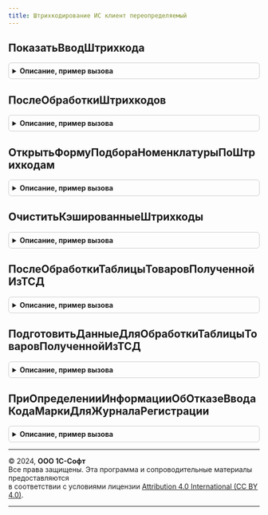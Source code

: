 ```yaml
---
title: Штрихкодирование ИС клиент переопределяемый
---
```



## ПоказатьВводШтрихкода
<details style="margin: 1em 0; padding: 0.5em; border: 1px solid #ccc; border-radius: 6px;">

<summary style="font-weight: bold; cursor: pointer;">Описание, пример вызова</summary>

```bsl

// В процедуре нужно показать диалоговое окно для ввода штрихкода и передать полученные данные в описание оповещения.
//
// Параметры:
//  Оповещение - ОписаниеОповещения - процедура, которую нужно вызвать после ввода штрихкода.
//  СтандартнаяОбработка - Булево - признак дальнейшей стандартной обработки события.
Процедура ПоказатьВводШтрихкода(Оповещение, СтандартнаяОбработка) Экспорт
```

Пример вызова
```bsl
ШтрихкодированиеИСКлиентПереопределяемый.ПоказатьВводШтрихкода(Оповещение, СтандартнаяОбработка) 
```
</details>

## ПослеОбработкиШтрихкодов
<details style="margin: 1em 0; padding: 0.5em; border: 1px solid #ccc; border-radius: 6px;">

<summary style="font-weight: bold; cursor: pointer;">Описание, пример вызова</summary>

```bsl

// В процедуре необходимо реализовать алгоритм обработки после получения данных по штрихкодам и попытки обработать эти данные.
//
// Параметры:
//  Форма - ФормаКлиентскогоПриложения - форма документа, в которой были обработаны штрихкоды,
//  ОбработанныеДанные - Структура - подготовленные ранее данные штрихкодов,
//  КэшированныеЗначения - Структура - используется механизмом обработки изменения реквизитов ТЧ.
Процедура ПослеОбработкиШтрихкодов(Форма, ОбработанныеДанные, КэшированныеЗначения) Экспорт
```

Пример вызова
```bsl
ШтрихкодированиеИСКлиентПереопределяемый.ПослеОбработкиШтрихкодов(Форма, ОбработанныеДанные, КэшированныеЗначения) 
```
</details>

## ОткрытьФормуПодбораНоменклатурыПоШтрихкодам
<details style="margin: 1em 0; padding: 0.5em; border: 1px solid #ccc; border-radius: 6px;">

<summary style="font-weight: bold; cursor: pointer;">Описание, пример вызова</summary>

```bsl

// В процедуре необходимо реализовать открытие формы, в которой будет возможность сопоставить неизвестные штрихкоды с номенклатурой.
//
// Параметры:
//  НеизвестныеШтрихкоды - Массив - Штрихкоды для сопоставления.
//  ФормаВладелец - ФормаКлиентскогоПриложения - Форма владелец.
//  ОповещениеОЗакрытии - ОписаниеОповещения - Оповещение, которое должно быть вызвано после сопоставления номенклатуры.
Процедура ОткрытьФормуПодбораНоменклатурыПоШтрихкодам(НеизвестныеШтрихкоды, ФормаВладелец = Неопределено, ОповещениеОЗакрытии = Неопределено) Экспорт
```

Пример вызова
```bsl
ШтрихкодированиеИСКлиентПереопределяемый.ОткрытьФормуПодбораНоменклатурыПоШтрихкодам(НеизвестныеШтрихкоды, ФормаВладелец, ОповещениеОЗакрытии);
```
</details>

## ОчиститьКэшированныеШтрихкоды
<details style="margin: 1em 0; padding: 0.5em; border: 1px solid #ccc; border-radius: 6px;">

<summary style="font-weight: bold; cursor: pointer;">Описание, пример вызова</summary>

```bsl

// В процедуре необходимо реализовать очистку коллекции штрихкодов, которые находятся в структуре кэшированные значения.
//
// Параметры:
//  ДанныеШтрихкодов - Соответствие - Данные штрихкодов.
//  КэшированныеЗначения - Структура - Содержит поля кэшируемых значений.
Процедура ОчиститьКэшированныеШтрихкоды(ДанныеШтрихкодов, КэшированныеЗначения) Экспорт
```

Пример вызова
```bsl
ШтрихкодированиеИСКлиентПереопределяемый.ОчиститьКэшированныеШтрихкоды(ДанныеШтрихкодов, КэшированныеЗначения) 
```
</details>

## ПослеОбработкиТаблицыТоваровПолученнойИзТСД
<details style="margin: 1em 0; padding: 0.5em; border: 1px solid #ccc; border-radius: 6px;">

<summary style="font-weight: bold; cursor: pointer;">Описание, пример вызова</summary>

```bsl

// Вызывается после загрузки данных из ТСД. В процедуре нужно проанализировать полученные штрихкоды на предмет сканирования акцизной марки, а также
// обработать штрихкоды, не привязанные к номенклатуре.
//
// Параметры:
//  Форма - ФормаКлиентскогоПриложения - форма документа, в которой были обработаны штрихкоды,
//  ОбработанныеДанные - Структура - подготовленные ранее данные штрихкодов,
//  КэшированныеЗначения - Структура - используется механизмом обработки изменения реквизитов ТЧ.
Процедура ПослеОбработкиТаблицыТоваровПолученнойИзТСД(Форма, ОбработанныеДанные, КэшированныеЗначения) Экспорт
```

Пример вызова
```bsl
ШтрихкодированиеИСКлиентПереопределяемый.ПослеОбработкиТаблицыТоваровПолученнойИзТСД(Форма, ОбработанныеДанные, КэшированныеЗначения) 
```
</details>

## ПодготовитьДанныеДляОбработкиТаблицыТоваровПолученнойИзТСД
<details style="margin: 1em 0; padding: 0.5em; border: 1px solid #ccc; border-radius: 6px;">

<summary style="font-weight: bold; cursor: pointer;">Описание, пример вызова</summary>

```bsl

// В процедуре нужно реализовать подготовку данных для дальнейшей обработки штрихкодов, полученных из ТСД.
//
// Параметры:
//  Форма - ФормаКлиентскогоПриложения - форма документа, в которой происходит обработка,
//  ТаблицаТоваров - Массив - полученные данные из ТСД,
//  КэшированныеЗначения - Структура - используется механизмом обработки изменения реквизитов ТЧ,
//  ПараметрыЗаполнения - Структура - параметры заполнения (см. ИнтеграцияЕГАИСКлиентСервер.ПараметрыЗаполненияТабличнойЧасти()).
//  СтруктураДействий - Структура - подготовленные данные.
Процедура ПодготовитьДанныеДляОбработкиТаблицыТоваровПолученнойИзТСД( Экспорт
```

Пример вызова
```bsl
ШтрихкодированиеИСКлиентПереопределяемый.ПодготовитьДанныеДляОбработкиТаблицыТоваровПолученнойИзТСД();
```
</details>

## ПриОпределенииИнформацииОбОтказеВводаКодаМаркиДляЖурналаРегистрации
<details style="margin: 1em 0; padding: 0.5em; border: 1px solid #ccc; border-radius: 6px;">

<summary style="font-weight: bold; cursor: pointer;">Описание, пример вызова</summary>

```bsl

// В данной процедуре нужно переопределить параметры записи журнала регистрации при отказе ввода кода маркировки.
//
// Параметры:
//  Форма - ФормаКлиентскогоПриложения - форма, для которой происходит обработка штрихкода.
//  СтруктураСообщения - Структура:
//   * ИмяСобытия - Строка - Имя события журнала регистрации.
//   * Уровень - Строка - Уровень журнала регистрации. Возможные уровни: "Информация", "Ошибка", "Предупреждение",
//        "Примечание".
//   * Данные - Произвольный - Данные журнала регистрации.
//   * СсылкаНаОбъект - ЛюбаяСсылка - Ссылка на объект, на основании которого будут полученные метаданные для записи
//        в журнал регистрации.
//   * КодМаркировки - Строка - Введенный код маркировки. Если значение кода не заполнено - ввод кода маркировки отменен
//        по инициативе пользователя.
Процедура ПриОпределенииИнформацииОбОтказеВводаКодаМаркиДляЖурналаРегистрации(Форма, СтруктураСообщения) Экспорт
```

Пример вызова
```bsl
ШтрихкодированиеИСКлиентПереопределяемый.ПриОпределенииИнформацииОбОтказеВводаКодаМаркиДляЖурналаРегистрации(Форма, СтруктураСообщения) 
```
</details>

---

© 2024, **ООО 1С-Софт**  
Все права защищены. Эта программа и сопроводительные материалы предоставляются  
в соответствии с условиями лицензии [Attribution 4.0 International (CC BY 4.0)](https://creativecommons.org/licenses/by/4.0/legalcode).

---
